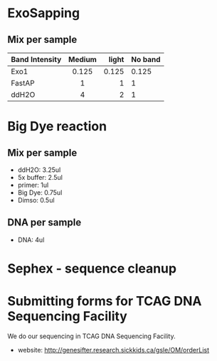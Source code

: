 # ExoSapping

## Mix per sample

Band Intensity | Medium | light | No band
-------------- |:------:| -----:| -------
Exo1 | 0.125 | 0.125 | 0.125
FastAP | 1 | 1 | 1
ddH2O | 4 | 2 | 1

# Big Dye reaction

## Mix per sample
- ddH2O: 3.25ul
- 5x buffer: 2.5ul
- primer: 1ul
- Big Dye: 0.75ul
- Dimso: 0.5ul


## DNA per sample
- DNA: 4ul


# Sephex - sequence cleanup

# Submitting forms for TCAG DNA Sequencing Facility
We do our sequencing in TCAG DNA Sequencing Facility. 
- website: http://genesifter.research.sickkids.ca/gsle/OM/orderList
